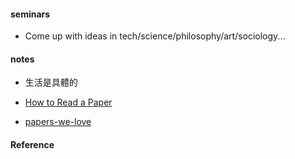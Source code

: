 #### seminars 
* Come up with ideas in tech/science/philosophy/art/sociology...

#### notes  
* 生活是具體的  

* [How to Read a Paper](https://blizzard.cs.uwaterloo.ca/keshav/home/Papers/data/07/paper-reading.pdf)

* [papers-we-love](https://github.com/papers-we-love/papers-we-love)

#### Reference

